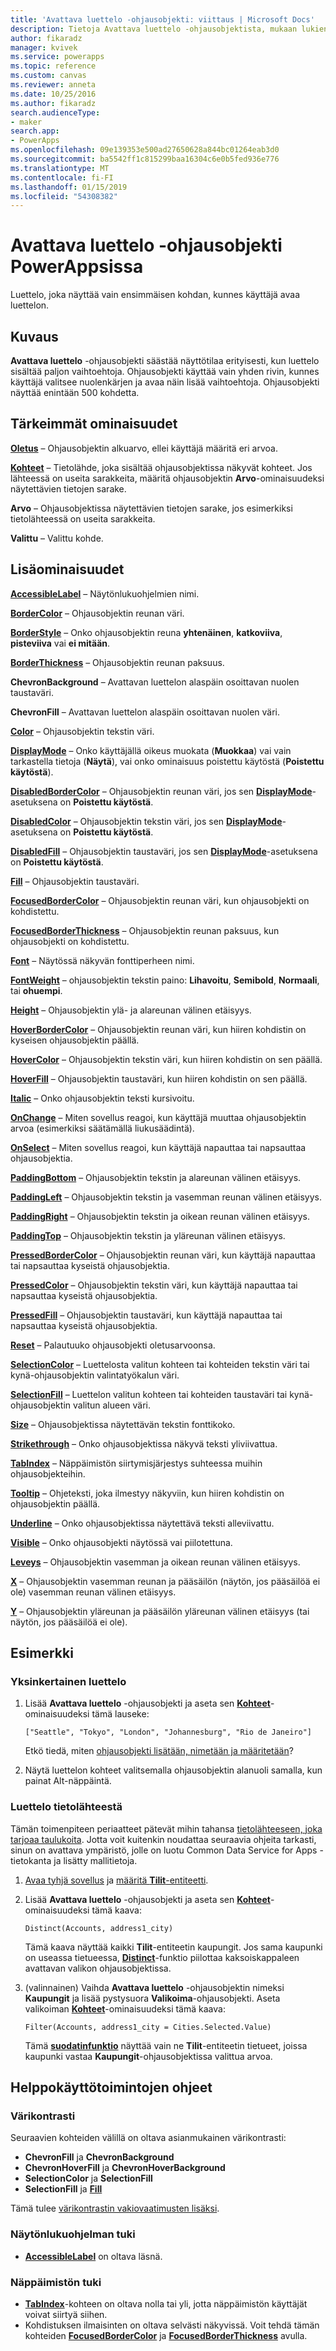 ```yaml
---
title: 'Avattava luettelo -ohjausobjekti: viittaus | Microsoft Docs'
description: Tietoja Avattava luettelo -ohjausobjektista, mukaan lukien ominaisuudet ja esimerkkejä
author: fikaradz
manager: kvivek
ms.service: powerapps
ms.topic: reference
ms.custom: canvas
ms.reviewer: anneta
ms.date: 10/25/2016
ms.author: fikaradz
search.audienceType:
- maker
search.app:
- PowerApps
ms.openlocfilehash: 09e139353e500ad27650628a844bc01264eab3d0
ms.sourcegitcommit: ba5542ff1c815299baa16304c6e0b5fed936e776
ms.translationtype: MT
ms.contentlocale: fi-FI
ms.lasthandoff: 01/15/2019
ms.locfileid: "54308382"
---
```

# <a name="drop-down-control-in-powerapps"></a>Avattava luettelo -ohjausobjekti PowerAppsissa
Luettelo, joka näyttää vain ensimmäisen kohdan, kunnes käyttäjä avaa luettelon.

## <a name="description"></a>Kuvaus
**Avattava luettelo** -ohjausobjekti säästää näyttötilaa erityisesti, kun luettelo sisältää paljon vaihtoehtoja. Ohjausobjekti käyttää vain yhden rivin, kunnes käyttäjä valitsee nuolenkärjen ja avaa näin lisää vaihtoehtoja.  Ohjausobjekti näyttää enintään 500 kohdetta.

## <a name="key-properties"></a>Tärkeimmät ominaisuudet
**[Oletus](properties-core.md)**  – Ohjausobjektin alkuarvo, ellei käyttäjä määritä eri arvoa.

**[Kohteet](properties-core.md)**  – Tietolähde, joka sisältää ohjausobjektissa näkyvät kohteet. Jos lähteessä on useita sarakkeita, määritä ohjausobjektin **Arvo**-ominaisuudeksi näytettävien tietojen sarake.
  
**Arvo** – Ohjausobjektissa näytettävien tietojen sarake, jos esimerkiksi tietolähteessä on useita sarakkeita.

**Valittu** – Valittu kohde.

## <a name="additional-properties"></a>Lisäominaisuudet
**[AccessibleLabel](properties-accessibility.md)** – Näytönlukuohjelmien nimi.

**[BorderColor](properties-color-border.md)** – Ohjausobjektin reunan väri.

**[BorderStyle](properties-color-border.md)** – Onko ohjausobjektin reuna **yhtenäinen**, **katkoviiva**, **pisteviiva** vai **ei mitään**.

**[BorderThickness](properties-color-border.md)** – Ohjausobjektin reunan paksuus.

**ChevronBackground** – Avattavan luettelon alaspäin osoittavan nuolen taustaväri.

**ChevronFill** – Avattavan luettelon alaspäin osoittavan nuolen väri.

**[Color](properties-color-border.md)** – Ohjausobjektin tekstin väri.

**[DisplayMode](properties-core.md)** – Onko käyttäjällä oikeus muokata (**Muokkaa**) vai vain tarkastella tietoja (**Näytä**), vai onko ominaisuus poistettu käytöstä (**Poistettu käytöstä**).

**[DisabledBorderColor](properties-color-border.md)** – Ohjausobjektin reunan väri, jos sen **[DisplayMode](properties-core.md)**-asetuksena on **Poistettu käytöstä**.

**[DisabledColor](properties-color-border.md)** – Ohjausobjektin tekstin väri, jos sen **[DisplayMode](properties-core.md)**-asetuksena on **Poistettu käytöstä**.

**[DisabledFill](properties-color-border.md)** – Ohjausobjektin taustaväri, jos sen **[DisplayMode](properties-core.md)**-asetuksena on **Poistettu käytöstä**.

**[Fill](properties-color-border.md)** – Ohjausobjektin taustaväri.

**[FocusedBorderColor](properties-color-border.md)**  – Ohjausobjektin reunan väri, kun ohjausobjekti on kohdistettu.

**[FocusedBorderThickness](properties-color-border.md)** – Ohjausobjektin reunan paksuus, kun ohjausobjekti on kohdistettu.

**[Font](properties-text.md)** – Näytössä näkyvän fonttiperheen nimi.

**[FontWeight](properties-text.md)**  – ohjausobjektin tekstin paino: **Lihavoitu**, **Semibold**, **Normaali**, tai **ohuempi**.

**[Height](properties-size-location.md)** – Ohjausobjektin ylä- ja alareunan välinen etäisyys.

**[HoverBorderColor](properties-color-border.md)** – Ohjausobjektin reunan väri, kun hiiren kohdistin on kyseisen ohjausobjektin päällä.

**[HoverColor](properties-color-border.md)**  – Ohjausobjektin tekstin väri, kun hiiren kohdistin on sen päällä.

**[HoverFill](properties-color-border.md)**  – Ohjausobjektin taustaväri, kun hiiren kohdistin on sen päällä.

**[Italic](properties-text.md)** – Onko ohjausobjektin teksti kursivoitu.

**[OnChange](properties-core.md)** – Miten sovellus reagoi, kun käyttäjä muuttaa ohjausobjektin arvoa (esimerkiksi säätämällä liukusäädintä).

**[OnSelect](properties-core.md)** – Miten sovellus reagoi, kun käyttäjä napauttaa tai napsauttaa ohjausobjektia.

**[PaddingBottom](properties-size-location.md)** – Ohjausobjektin tekstin ja alareunan välinen etäisyys.

**[PaddingLeft](properties-size-location.md)** – Ohjausobjektin tekstin ja vasemman reunan välinen etäisyys.

**[PaddingRight](properties-size-location.md)** – Ohjausobjektin tekstin ja oikean reunan välinen etäisyys.

**[PaddingTop](properties-size-location.md)** – Ohjausobjektin tekstin ja yläreunan välinen etäisyys.

**[PressedBorderColor](properties-color-border.md)** – Ohjausobjektin reunan väri, kun käyttäjä napauttaa tai napsauttaa kyseistä ohjausobjektia.

**[PressedColor](properties-color-border.md)** – Ohjausobjektin tekstin väri, kun käyttäjä napauttaa tai napsauttaa kyseistä ohjausobjektia.

**[PressedFill](properties-color-border.md)** – Ohjausobjektin taustaväri, kun käyttäjä napauttaa tai napsauttaa kyseistä ohjausobjektia.

**[Reset](properties-core.md)**  – Palautuuko ohjausobjekti oletusarvoonsa.

**[SelectionColor](properties-color-border.md)** – Luettelosta valitun kohteen tai kohteiden tekstin väri tai kynä-ohjausobjektin valintatyökalun väri.

**[SelectionFill](properties-color-border.md)** – Luettelon valitun kohteen tai kohteiden taustaväri tai kynä-ohjausobjektin valitun alueen väri.

**[Size](properties-text.md)** – Ohjausobjektissa näytettävän tekstin fonttikoko.

**[Strikethrough](properties-text.md)**  – Onko ohjausobjektissa näkyvä teksti yliviivattua.

**[TabIndex](properties-accessibility.md)** – Näppäimistön siirtymisjärjestys suhteessa muihin ohjausobjekteihin.

**[Tooltip](properties-core.md)** – Ohjeteksti, joka ilmestyy näkyviin, kun hiiren kohdistin on ohjausobjektin päällä.

**[Underline](properties-text.md)** – Onko ohjausobjektissa näytettävä teksti alleviivattu.

**[Visible](properties-core.md)** – Onko ohjausobjekti näytössä vai piilotettuna.

**[Leveys](properties-size-location.md)** – Ohjausobjektin vasemman ja oikean reunan välinen etäisyys.

**[X](properties-size-location.md)** – Ohjausobjektin vasemman reunan ja pääsäilön (näytön, jos pääsäilöä ei ole) vasemman reunan välinen etäisyys.

**[Y](properties-size-location.md)** – Ohjausobjektin yläreunan ja pääsäilön yläreunan välinen etäisyys (tai näytön, jos pääsäilöä ei ole).

## <a name="example"></a>Esimerkki

### <a name="simple-list"></a>Yksinkertainen luettelo

1. Lisää **Avattava luettelo** -ohjausobjekti ja aseta sen **[Kohteet](properties-core.md)**-ominaisuudeksi tämä lauseke:

    `["Seattle", "Tokyo", "London", "Johannesburg", "Rio de Janeiro"]`

    Etkö tiedä, miten [ohjausobjekti lisätään, nimetään ja määritetään](../add-configure-controls.md)?

1. Näytä luettelon kohteet valitsemalla ohjausobjektin alanuoli samalla, kun painat Alt-näppäintä.

### <a name="list-from-a-data-source"></a>Luettelo tietolähteestä
Tämän toimenpiteen periaatteet pätevät mihin tahansa [tietolähteeseen, joka tarjoaa taulukoita](../connections-list.md#tables). Jotta voit kuitenkin noudattaa seuraavia ohjeita tarkasti, sinun on avattava ympäristö, jolle on luotu Common Data Service for Apps -tietokanta ja lisätty mallitietoja.

1. [Avaa tyhjä sovellus](../data-platform-create-app-scratch.md#open-a-blank-app) ja [määritä **Tilit**-entiteetti](../data-platform-create-app-scratch.md#specify-an-entity).

1. Lisää **Avattava luettelo** -ohjausobjekti ja aseta sen **[Kohteet](properties-core.md)**-ominaisuudeksi tämä kaava:

    `Distinct(Accounts, address1_city)`

    Tämä kaava näyttää kaikki **Tilit**-entiteetin kaupungit. Jos sama kaupunki on useassa tietueessa, **[Distinct](../functions/function-distinct.md)**-funktio piilottaa kaksoiskappaleen avattavan valikon ohjausobjektissa.

1. (valinnainen) Vaihda **Avattava luettelo** -ohjausobjektin nimeksi **Kaupungit** ja lisää pystysuora **Valikoima**-ohjausobjekti. Aseta valikoiman **[Kohteet](properties-core.md)**-ominaisuudeksi tämä kaava:

    `Filter(Accounts, address1_city = Cities.Selected.Value)`

    Tämä **[suodatinfunktio](../functions/function-filter-lookup.md)** näyttää vain ne **Tilit**-entiteetin tietueet, joissa kaupunki vastaa **Kaupungit**-ohjausobjektissa valittua arvoa.

## <a name="accessibility-guidelines"></a>Helppokäyttötoimintojen ohjeet
### <a name="color-contrast"></a>Värikontrasti
Seuraavien kohteiden välillä on oltava asianmukainen värikontrasti:
* **ChevronFill** ja **ChevronBackground**
* **ChevronHoverFill** ja **ChevronHoverBackground**
* **SelectionColor** ja **SelectionFill**
* **SelectionFill** ja **[Fill](properties-color-border.md)**

Tämä tulee [värikontrastin vakiovaatimusten lisäksi](../accessible-apps-color.md).

### <a name="screen-reader-support"></a>Näytönlukuohjelman tuki
* **[AccessibleLabel](properties-accessibility.md)** on oltava läsnä.

### <a name="keyboard-support"></a>Näppäimistön tuki
* **[TabIndex](properties-accessibility.md)**-kohteen on oltava nolla tai yli, jotta näppäimistön käyttäjät voivat siirtyä siihen.
* Kohdistuksen ilmaisinten on oltava selvästi näkyvissä. Voit tehdä tämän kohteiden **[FocusedBorderColor](properties-color-border.md)** ja **[FocusedBorderThickness](properties-color-border.md)** avulla.
